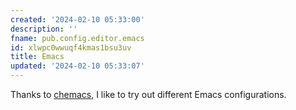 ```yaml
---
created: '2024-02-10 05:33:00'
description: ''
fname: pub.config.editor.emacs
id: xlwpc0wwuqf4kmas1bsu3uv
title: Emacs
updated: '2024-02-10 05:33:07'
---
```


Thanks to [chemacs](https://github.gom/plexus/chemacs2), I like to try out different Emacs configurations.